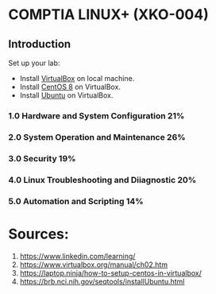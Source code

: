 # COMPTIA LINUX+ (XKO-004)

## Introduction
Set up your lab:
* Install [VirtualBox](https://www.virtualbox.org/manual/ch02.html) on local machine.
* Install [CentOS 8](https://linuxhint.com/install_centos8_virtualbox/) on VirtualBox.
* Install [Ubuntu](https://brb.nci.nih.gov/seqtools/installUbuntu.html) on VirtualBox.

### 1.0 Hardware and System Configuration 21%




### 2.0 System Operation and Maintenance 26%



### 3.0 Security 19%



### 4.0 Linux Troubleshooting and Diiagnostic 20%




### 5.0 Automation and Scripting 14%



# Sources:

1. https://www.linkedin.com/learning/
2. https://www.virtualbox.org/manual/ch02.htm
3. https://laptop.ninja/how-to-setup-centos-in-virtualbox/
4. https://brb.nci.nih.gov/seqtools/installUbuntu.html

